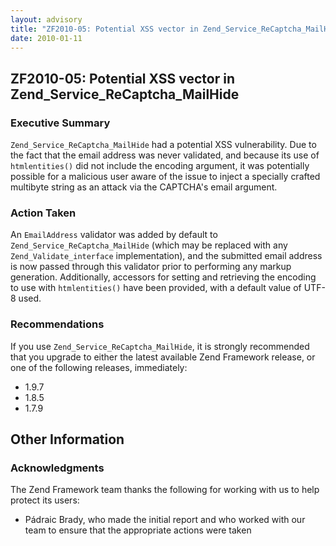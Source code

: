 ```yaml
---
layout: advisory
title: "ZF2010-05: Potential XSS vector in Zend_Service_ReCaptcha_MailHide"
date: 2010-01-11
---
```


ZF2010-05: Potential XSS vector in Zend\_Service\_ReCaptcha\_MailHide
---------------------------------------------------------------------

### Executive Summary

`Zend_Service_ReCaptcha_MailHide` had a potential XSS vulnerability. Due to the fact that the email address was never validated, and because its use of `htmlentities()` did not include the encoding argument, it was potentially possible for a malicious user aware of the issue to inject a specially crafted multibyte string as an attack via the CAPTCHA's email argument.

### Action Taken

 An `EmailAddress` validator was added by default to `Zend_Service_ReCaptcha_MailHide` (which may be replaced with any `Zend_Validate_interface` implementation), and the submitted email address is now passed through this validator prior to performing any markup generation. Additionally, accessors for setting and retrieving the encoding to use with `htmlentities()` have been provided, with a default value of UTF-8 used.

### Recommendations

 If you use `Zend_Service_ReCaptcha_MailHide`, it is strongly recommended that you upgrade to either the latest available Zend Framework release, or one of the following releases, immediately:

- 1.9.7
- 1.8.5
- 1.7.9

Other Information
-----------------

### Acknowledgments

 The Zend Framework team thanks the following for working with us to help protect its users:

- Pádraic Brady, who made the initial report and who worked with our team to ensure that the appropriate actions were taken
 
